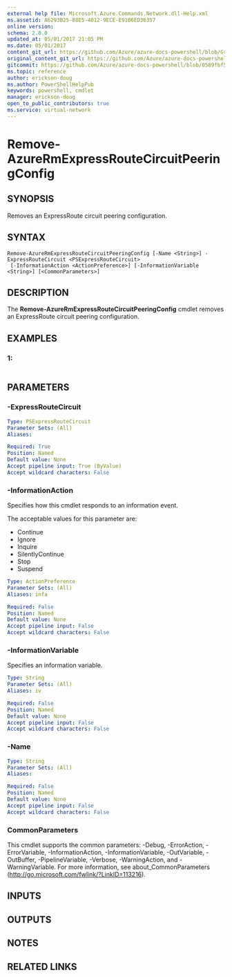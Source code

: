 ```yaml
---
external help file: Microsoft.Azure.Commands.Network.dll-Help.xml
ms.assetid: A6293B25-88E5-4012-9ECE-E91B6ED36357
online version:
schema: 2.0.0
updated_at: 05/01/2017 21:05 PM
ms.date: 05/01/2017
content_git_url: https://github.com/Azure/azure-docs-powershell/blob/Graham71298/azureps-cmdlets-docs/ResourceManager/AzureRM.Network/v1.0.13/Remove-AzureRmExpressRouteCircuitPeeringConfig.md
original_content_git_url: https://github.com/Azure/azure-docs-powershell/blob/Graham71298/azureps-cmdlets-docs/ResourceManager/AzureRM.Network/v1.0.13/Remove-AzureRmExpressRouteCircuitPeeringConfig.md
gitcommit: https://github.com/Azure/azure-docs-powershell/blob/0589fbf53d27e39e0cf445261d29c64fb0859d62
ms.topic: reference
author: erickson-doug
ms.author: PowerShellHelpPub
keywords: powershell, cmdlet
manager: erickson-doug
open_to_public_contributors: true
ms.service: virtual-network
---
```


# Remove-AzureRmExpressRouteCircuitPeeringConfig

## SYNOPSIS
Removes an ExpressRoute circuit peering configuration.

## SYNTAX

```
Remove-AzureRmExpressRouteCircuitPeeringConfig [-Name <String>] -ExpressRouteCircuit <PSExpressRouteCircuit>
 [-InformationAction <ActionPreference>] [-InformationVariable <String>] [<CommonParameters>]
```

## DESCRIPTION
The **Remove-AzureRmExpressRouteCircuitPeeringConfig** cmdlet removes an ExpressRoute circuit peering configuration.

## EXAMPLES

### 1:
```

```

## PARAMETERS

### -ExpressRouteCircuit
```yaml
Type: PSExpressRouteCircuit
Parameter Sets: (All)
Aliases: 

Required: True
Position: Named
Default value: None
Accept pipeline input: True (ByValue)
Accept wildcard characters: False
```

### -InformationAction
Specifies how this cmdlet responds to an information event.

The acceptable values for this parameter are:

- Continue
- Ignore
- Inquire
- SilentlyContinue
- Stop
- Suspend

```yaml
Type: ActionPreference
Parameter Sets: (All)
Aliases: infa

Required: False
Position: Named
Default value: None
Accept pipeline input: False
Accept wildcard characters: False
```

### -InformationVariable
Specifies an information variable.

```yaml
Type: String
Parameter Sets: (All)
Aliases: iv

Required: False
Position: Named
Default value: None
Accept pipeline input: False
Accept wildcard characters: False
```

### -Name
```yaml
Type: String
Parameter Sets: (All)
Aliases: 

Required: False
Position: Named
Default value: None
Accept pipeline input: False
Accept wildcard characters: False
```

### CommonParameters
This cmdlet supports the common parameters: -Debug, -ErrorAction, -ErrorVariable, -InformationAction, -InformationVariable, -OutVariable, -OutBuffer, -PipelineVariable, -Verbose, -WarningAction, and -WarningVariable. For more information, see about_CommonParameters (http://go.microsoft.com/fwlink/?LinkID=113216).

## INPUTS

## OUTPUTS

## NOTES

## RELATED LINKS

